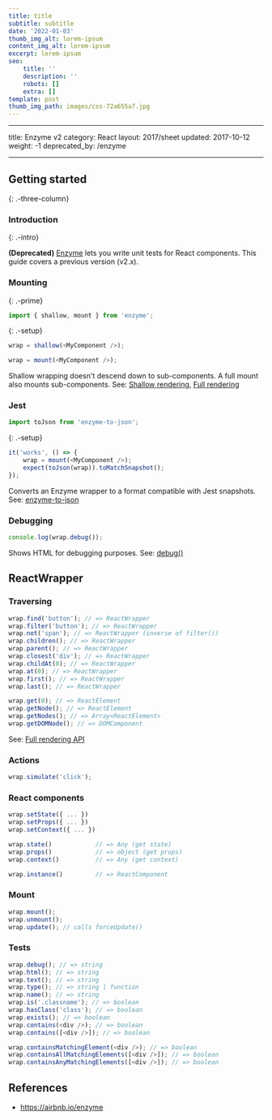 ```yaml
---
title: title
subtitle: subtitle
date: '2022-01-03'
thumb_img_alt: lorem-ipsum
content_img_alt: lorem-ipsum
excerpt: lorem-ipsum
seo:
    title: ''
    description: ''
    robots: []
    extra: []
template: post
thumb_img_path: images/css-72a655a7.jpg
---
```


---

title: Enzyme v2
category: React
layout: 2017/sheet
updated: 2017-10-12
weight: -1
deprecated_by: /enzyme

---

## Getting started

{: .-three-column}

### Introduction

{: .-intro}

**(Deprecated)** [Enzyme](http://airbnb.io/enzyme) lets you write unit tests for React components. This guide covers a previous version (v2.x).

### Mounting

{: .-prime}

```js
import { shallow, mount } from 'enzyme';
```

{: .-setup}

```js
wrap = shallow(<MyComponent />);
```

```js
wrap = mount(<MyComponent />);
```

Shallow wrapping doesn't descend down to sub-components.
A full mount also mounts sub-components.
See: [Shallow rendering](http://airbnb.io/enzyme/docs/api/shallow.html),
[Full rendering](http://airbnb.io/enzyme/docs/api/mount.html)

### Jest

```js
import toJson from 'enzyme-to-json';
```

{: .-setup}

```js
it('works', () => {
    wrap = mount(<MyComponent />);
    expect(toJson(wrap)).toMatchSnapshot();
});
```

Converts an Enzyme wrapper to a format compatible with Jest snapshots. See: [enzyme-to-json](https://www.npmjs.com/package/enzyme-to-json)

### Debugging

```js
console.log(wrap.debug());
```

Shows HTML for debugging purposes. See: [debug()](http://airbnb.io/enzyme/docs/api/ReactWrapper/debug.html)

## ReactWrapper

### Traversing

```js
wrap.find('button'); // => ReactWrapper
wrap.filter('button'); // => ReactWrapper
wrap.not('span'); // => ReactWrapper (inverse of filter())
wrap.children(); // => ReactWrapper
wrap.parent(); // => ReactWrapper
wrap.closest('div'); // => ReactWrapper
wrap.childAt(0); // => ReactWrapper
wrap.at(0); // => ReactWrapper
wrap.first(); // => ReactWrapper
wrap.last(); // => ReactWrapper
```

```js
wrap.get(0); // => ReactElement
wrap.getNode(); // => ReactElement
wrap.getNodes(); // => Array<ReactElement>
wrap.getDOMNode(); // => DOMComponent
```

See: [Full rendering API](http://airbnb.io/enzyme/docs/api/mount.html)

### Actions

```js
wrap.simulate('click');
```

### React components

```js
wrap.setState({ ... })
wrap.setProps({ ... })
wrap.setContext({ ... })

wrap.state()            // => Any (get state)
wrap.props()            // => object (get props)
wrap.context()          // => Any (get context)

wrap.instance()         // => ReactComponent
```

### Mount

```js
wrap.mount();
wrap.unmount();
wrap.update(); // calls forceUpdate()
```

### Tests

```js
wrap.debug(); // => string
wrap.html(); // => string
wrap.text(); // => string
wrap.type(); // => string | function
wrap.name(); // => string
wrap.is('.classname'); // => boolean
wrap.hasClass('class'); // => boolean
wrap.exists(); // => boolean
wrap.contains(<div />); // => boolean
wrap.contains([<div />]); // => boolean

wrap.containsMatchingElement(<div />); // => boolean
wrap.containsAllMatchingElements([<div />]); // => boolean
wrap.containsAnyMatchingElements([<div />]); // => boolean
```

## References

-   <https://airbnb.io/enzyme>
